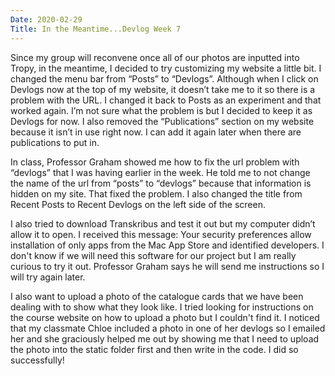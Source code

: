 ```yaml
---
Date: 2020-02-29
Title: In the Meantime...Devlog Week 7
---
```


Since my group will reconvene once all of our photos are inputted into Tropy, in the meantime, I decided to try customizing my website a little bit. I changed the menu bar from “Posts” to “Devlogs”. Although when I click on Devlogs now at the top of my website, it doesn’t take me to it so there is a problem with the URL. I changed it back to Posts as an experiment and that worked again. I’m not sure what the problem is but I decided to keep it as Devlogs for now. I also removed the “Publications” section on my website because it isn’t in use right now. I can add it again later when there are publications to put in. 

In class, Professor Graham showed me how to fix the url problem with “devlogs” that I was having earlier in the week. He told me to not change the name of the url from “posts” to “devlogs” because that information is hidden on my site. That fixed the problem. I also changed the title from Recent Posts to Recent Devlogs on the left side of the screen. 

I also tried to download Transkribus and test it out but my computer didn’t allow it to open. I received this message: Your security preferences allow installation of only apps from the Mac App Store and identified developers. I don't know if we will need this software for our project but I am really curious to try it out. Professor Graham says he will send me instructions so I will try again later.

I also want to upload a photo of the catalogue cards that we have been dealing with to show what they look like. I tried looking for instructions on the course website on how to upload a photo but I couldn't find it. I noticed that my classmate Chloe included a photo in one of her devlogs so I emailed her and she graciously helped me out by showing me that I need to upload the photo into the static folder first and then write in the code. I did so successfully! 

